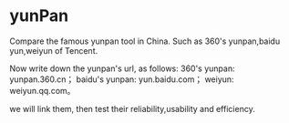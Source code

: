 yunPan
======

Compare the famous yunpan tool in China. Such as 360's yunpan,baidu yun,weiyun of Tencent.

Now write down the yunpan's url, as follows:
360's yunpan: yunpan.360.cn；
baidu's yunpan: yun.baidu.com；
weiyun: weiyun.qq.com。

we will link them, then test their reliability,usability and efficiency.
